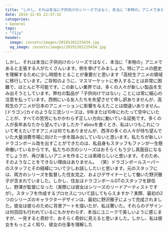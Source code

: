 ```yaml
---
title: "しかし、それは本当に子供向けのシリーズではなく、本当に「本物の」アニメであると主張する人がたくさんいます。"
date: 2019-12-01 22:57:52
categories:
- General
tags:
- "f1jp"
header:
  image: /assets/images/20191201225434.jpg
  og_image: /assets/images/20191201225434.jpg
---
```


しかし、それは本当に子供向けのシリーズではなく、本当に「本物の」アニメであると主張する人がたくさんいます。例を挙げてみましょう。特にアニメの歴史を理解するために少し時間をとることが重要だと思います「高校生アニメの領域に移行しています。ご存知のように、マスマーケットに参入することは非常に困難で、ほとんど不可能です。この新しい業界では、多くの人々が新しい製品を生み出そうとしています。弊社の製品が「子供向けではない」ことには常に細心の注意を払っています。西側にいる友人たちを失望させて申し訳ありませんが、高校生のアニメが日本のアニメーションに影響を与えたことは間違いありません。 [ドラゴン]カイのような三流シリーズは、9年または10年にわたって空中にいたことが、すべての苦労にもかかわらず正しい方向に動いている証拠です。多くの人が長年あなたから望んでいましたか？abouを書くとき、私はいつもこれについて考えたいですアニメは何でもありませんが、西洋の多くの人々が待ち望んでいた大量消費市場に向けた一歩を踏み出していないと思います。私たちが新しいドラゴンボール改を出すことができたのは、私自身もスタッフもファンが一生懸命働いているからです。私たちの次のシリーズはおそらくもう少し真面目になるでしょうが、再び楽しいアニメを作ることは素晴らしいと思います。そのため、そのようなことをできない理由はありません。 （笑）ドラゴンボールスーパーのスタッフとその経緯について少しお話ししたいと思います。元のスタッフには、両方のシリーズを監督した住友克之、およびデザイナーとして働いた野沢雅子が含まれていました。しかし、住友はドラゴンボールGTのスタッフを辞任し、野澤が監督になった（実際には彼女はシリーズのリードアーティストですが）。スタッフを作成するプロセスについて話してもらえますか？実際、最初の2つのシリーズのキャラクターデザインは、最初に野沢雅子によって完成されました。彼女は彼らのために背景アートを描いたが、私は驚いた。それらのデザインは何百回も行われているにもかかわらず、本当にユニークで美しいように感じますが、一見すると奇妙で、おそらく奇妙に見えると思いました。しかし、私は彼女をもっとよく知り、彼女の仕事を理解した
